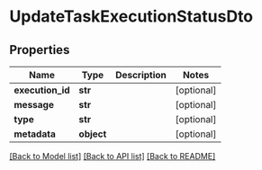 # UpdateTaskExecutionStatusDto

## Properties
Name | Type | Description | Notes
------------ | ------------- | ------------- | -------------
**execution_id** | **str** |  | [optional] 
**message** | **str** |  | [optional] 
**type** | **str** |  | [optional] 
**metadata** | **object** |  | [optional] 

[[Back to Model list]](../README.md#documentation-for-models) [[Back to API list]](../README.md#documentation-for-api-endpoints) [[Back to README]](../README.md)

